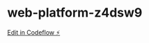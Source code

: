 # web-platform-z4dsw9

[Edit in Codeflow ⚡️](https://stackblitz.com/~/github.com/Tarak1417/web-platform-z4dsw9)
